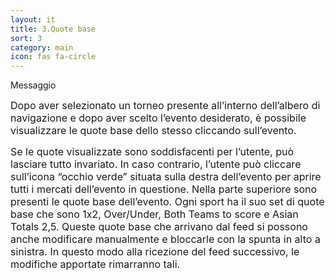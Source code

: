 ```yaml
---
layout: it
title: 3.Quote base
sort: 3
category: main
icon: fas fa-circle
---
```

<p class="message">
   Messaggio
</p>

 <font size="3">Dopo aver selezionato un torneo presente all’interno dell’albero di navigazione e dopo aver scelto l’evento desiderato, è possibile visualizzare le quote base dello stesso cliccando sull’evento.</font>


 

 <font size="3">Se le quote visualizzate sono soddisfacenti per l’utente, può lasciare tutto invariato. In caso contrario, l’utente può cliccare sull’icona “occhio verde” situata sulla destra dell’evento per aprire tutti i mercati dell’evento in questione. Nella parte superiore sono presenti le quote base dell’evento. Ogni sport ha il suo set di quote base che sono 1x2, Over/Under, Both Teams to score e Asian Totals 2,5. Queste quote base che arrivano dal feed si possono anche modificare manualmente e bloccarle con la spunta in alto a sinistra. In questo modo alla ricezione del feed successivo, le modifiche apportate rimarranno tali.</font>





